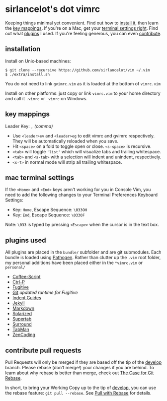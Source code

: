 # sirlancelot's dot vimrc

Keeping things minimal yet convenient. Find out how to
[install it](#installation), then learn the [key mappings](#key-mappings). If
you're on a Mac, get your [terminal settings right](#mac-terminal-settings).
Find out what [plugins](#plugins-used) I used. If you're feeling generous, you
can even [contribute](#contribute-pull-requests).

## installation

Install on Unix-based machines:

    $ git clone --recursive https://github.com/sirlancelot/vim ~/.vim
    $ ./extra/install.sh

You do not need to link `gvimrc.vim` as it is loaded at the bottom of `vimrc.vim`

Install on other platforms: just copy or link `vimrc.vim` to your
home directory and call it `.vimrc` or `_vimrc` on Windows.

## key mappings

Leader Key: `,` *(comma)*

  - Use `<leader>ev` and `<leader>eg` to edit vimrc and gvimrc respectively.
    They will be automatically reloaded when you save.
  - Hit `<space>` on a fold to toggle open or close. `<s-space>` is recursive.
  - `<tab>` will toggle `'list'` which will visualize tabs and trailing
    whitespace.
  - `<tab>` and `<s-tab>` with a selection will indent and unindent,
    respectively.
  - `<s-T>` in normal mode will strip all trailing whitespace.

## mac terminal settings

If the `<Home>` and `<End>` keys aren't working for you in Console Vim, you need to
add the following changes to your Terminal Preferences Keyboard Settings:

  - Key: `Home`, Escape Sequence: `\033OH`
  - Key: `End`, Escape Sequence: `\033OF`

Note: `\033` is typed by pressing `<Escape>` when the cursor is in the text box.

## plugins used

All plugins are placed in the `bundle/` subfolder and are git submodules. Each
bundle is loaded using [Pathogen][]. Rather than clutter up the `.vim` root
folder, my personal additions have been placed either in the `*vimrc.vim` or
`personal/`

  - [Coffee-Script](https://github.com/kchmck/vim-coffee-script)
  - [Ctrl-P](https://github.com/kien/ctrlp.vim)
  - [Fugitive](https://github.com/tpope/vim-fugitive)
  - [Git](https://github.com/tpope/vim-git) *updated runtime for Fugitive*
  - [Indent Guides](https://github.com/nathanaelkane/vim-indent-guides)
  - [Jekyll](https://github.com/csexton/jekyll.vim)
  - [Markdown](https://github.com/tpope/vim-markdown.git)
  - [Solarized](https://github.com/altercation/vim-colors-solarized) 
  - [Supertab](https://github.com/ervandew/supertab)
  - [Surround](https://github.com/tpope/vim-surround)
  - [TabMan](https://github.com/kien/tabman.vim)
  - [ZenCoding](https://github.com/mattn/zencoding-vim)

  [Pathogen]: https://github.com/tpope/vim-pathogen

## contribute pull requests

Pull Requests will only be merged if they are based off the tip of the
[develop][] branch. Please rebase (don't merge!) your changes if you are behind.
To learn about why rebase is better than merge, check out [The Case for Git
Rebase][rebase].

In short, to bring your Working Copy up to the tip of [develop][], you can use the
rebase feature: `git pull --rebase`. See [Pull with Rebase][pull] for details.

  [develop]: /sirlancelot/vim/tree/develop
  [rebase]: http://darwinweb.net/articles/the-case-for-git-rebase
  [pull]: http://gitready.com/advanced/2009/02/11/pull-with-rebase.html
